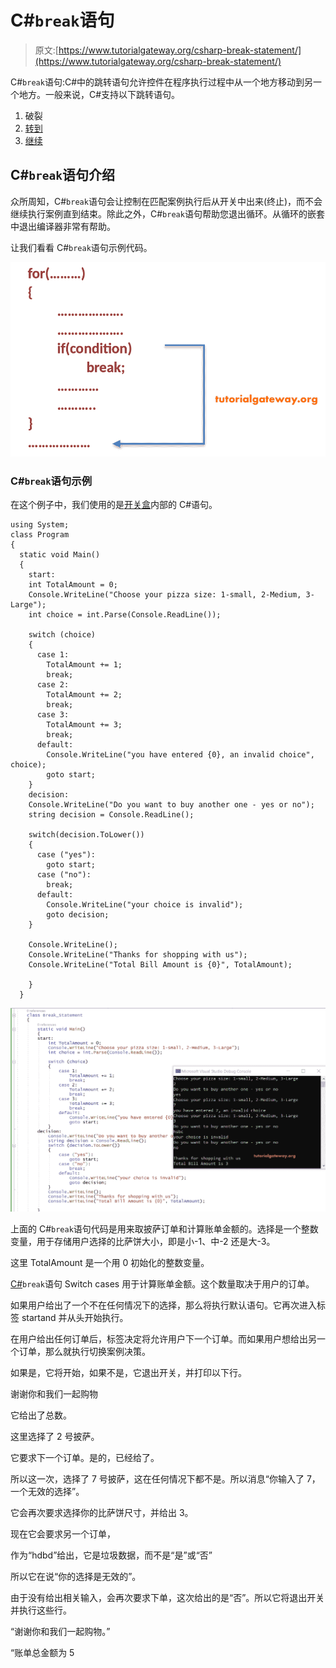 # C#`break`语句

> 原文:[https://www.tutorialgateway.org/csharp-break-statement/](https://www.tutorialgateway.org/csharp-break-statement/)

C#`break`语句:C#中的跳转语句允许控件在程序执行过程中从一个地方移动到另一个地方。一般来说，C#支持以下跳转语句。

1.  破裂
2.  [转到](https://www.tutorialgateway.org/csharp-goto-statement/)
3.  [继续](https://www.tutorialgateway.org/csharp-continue-statement/)

## C#`break`语句介绍

众所周知，C#`break`语句会让控制在匹配案例执行后从开关中出来(终止)，而不会继续执行案例直到结束。除此之外，C#`break`语句帮助您退出循环。从循环的嵌套中退出编译器非常有帮助。

让我们看看 C#`break`语句示例代码。

![C# Break Statement 1](img/b082e40c72e95b790c683597d85d4712.png)

### C#`break`语句示例

在这个例子中，我们使用的是[开关盒](https://www.tutorialgateway.org/csharp-switch-case/)内部的 C#语句。

```
using System;
class Program
{
  static void Main()
  {
    start:
    int TotalAmount = 0;
    Console.WriteLine("Choose your pizza size: 1-small, 2-Medium, 3-Large");
    int choice = int.Parse(Console.ReadLine());

    switch (choice)
    {
      case 1:
        TotalAmount += 1;
        break;
      case 2:
        TotalAmount += 2;
        break;
      case 3:
        TotalAmount += 3;
        break;
      default:
        Console.WriteLine("you have entered {0}, an invalid choice", choice);
        goto start;
    }
    decision:
    Console.WriteLine("Do you want to buy another one - yes or no");
    string decision = Console.ReadLine();

    switch(decision.ToLower())
    {
      case ("yes"):
        goto start;
      case ("no"):
        break;
      default:
        Console.WriteLine("your choice is invalid");
        goto decision;
    }

    Console.WriteLine();
    Console.WriteLine("Thanks for shopping with us");
    Console.WriteLine("Total Bill Amount is {0}", TotalAmount);

    }
  }
```

![C# Break Statement 2](img/602ad3895025d7988f72c9f8a967b4e1.png)

上面的 C#`break`语句代码是用来取披萨订单和计算账单金额的。选择是一个整数变量，用于存储用户选择的比萨饼大小，即是小-1、中-2 还是大-3。

这里 TotalAmount 是一个用 0 初始化的整数变量。

[C#](https://www.tutorialgateway.org/csharp-tutorial/)`break`语句 Switch cases 用于计算账单金额。这个数量取决于用户的订单。

如果用户给出了一个不在任何情况下的选择，那么将执行默认语句。它再次进入标签 startand 并从头开始执行。

在用户给出任何订单后，标签决定将允许用户下一个订单。而如果用户想给出另一个订单，那么就执行切换案例决策。

如果是，它将开始，如果不是，它退出开关，并打印以下行。

谢谢你和我们一起购物

它给出了总数。

这里选择了 2 号披萨。

它要求下一个订单。是的，已经给了。

所以这一次，选择了 7 号披萨，这在任何情况下都不是。所以消息“你输入了 7，一个无效的选择”。

它会再次要求选择你的比萨饼尺寸，并给出 3。

现在它会要求另一个订单，

作为“hdbd”给出，它是垃圾数据，而不是“是”或“否”

所以它在说“你的选择是无效的”。

由于没有给出相关输入，会再次要求下单，这次给出的是“否”。所以它将退出开关并执行这些行。

“谢谢你和我们一起购物。”

“账单总金额为 5
